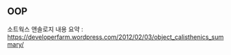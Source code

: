 ## OOP

소트웍스 앤솔로지 내용 요약 : https://developerfarm.wordpress.com/2012/02/03/object_calisthenics_summary/